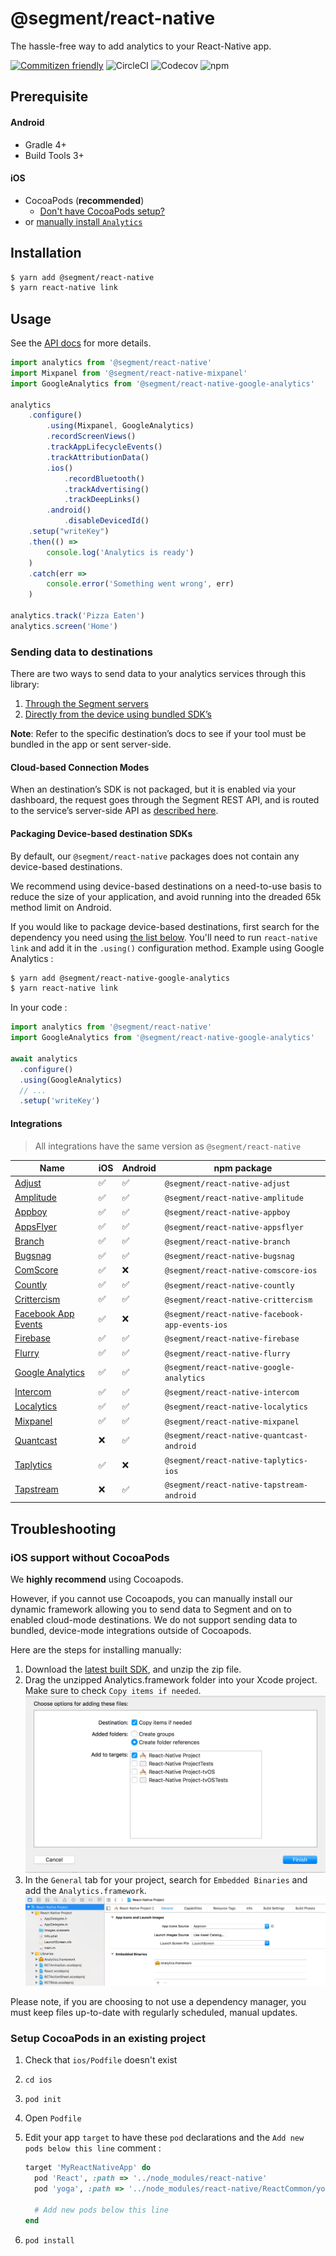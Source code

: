 # @segment/react-native

The hassle-free way to add analytics to your React-Native app.

[![Commitizen friendly](https://img.shields.io/badge/commitizen-friendly-brightgreen.svg)](http://commitizen.github.io/cz-cli/) ![CircleCI](https://img.shields.io/circleci/project/github/segment/analytics-react-native.svg) ![Codecov](https://img.shields.io/codecov/c/github/segment/analytics-react-native.svg) ![npm](https://img.shields.io/npm/v/@segment/react-native.svg)

## Prerequisite

#### Android

- Gradle 4+
- Build Tools 3+

#### iOS

- CocoaPods (**recommended**)
  - [Don't have CocoaPods setup?](#setup-cocoapods-in-an-existing-project)
- or [manually install `Analytics`](#ios-support-without-cocoapods)

## Installation

```bash
$ yarn add @segment/react-native
$ yarn react-native link
```

## Usage

See the [API docs](packages/core/docs/classes/analytics.client.md) for more details.

<!-- prettier-ignore -->
```js
import analytics from '@segment/react-native'
import Mixpanel from '@segment/react-native-mixpanel'
import GoogleAnalytics from '@segment/react-native-google-analytics'

analytics
    .configure()
        .using(Mixpanel, GoogleAnalytics)
        .recordScreenViews()
        .trackAppLifecycleEvents()
        .trackAttributionData()
        .ios()
            .recordBluetooth()
            .trackAdvertising()
            .trackDeepLinks()
        .android()
            .disableDevicedId()
    .setup("writeKey")
    .then(() =>
        console.log('Analytics is ready')
    )
    .catch(err =>
        console.error('Something went wrong', err)
    )

analytics.track('Pizza Eaten')
analytics.screen('Home')
```

### Sending data to destinations

<!-- Based on https://segment.com/docs/sources/mobile/android/#sending-data-to-destinations -->

There are two ways to send data to your analytics services through this library:

1.  [Through the Segment servers](#cloud-based-connection-modes)
2.  [Directly from the device using bundled SDK’s](#packaging-device-based-destination-sdks)

**Note**: Refer to the specific destination’s docs to see if your tool must be bundled in the app or sent server-side.

#### Cloud-based Connection Modes

When an destination’s SDK is not packaged, but it is enabled via your dashboard, the request goes through the Segment REST API, and is routed to the service’s server-side API as [described here](https://segment.com/docs/integrations/#connection-modes).

#### Packaging Device-based destination SDKs

By default, our `@segment/react-native` packages does not contain any device-based destinations.

We recommend using device-based destinations on a need-to-use basis to reduce the size of your application, and avoid running into the dreaded 65k method limit on Android.

If you would like to package device-based destinations, first search for the dependency you need using [the list below](#integrations).
You'll need to run `react-native link` and add it in the `.using()` configuration method. Example using Google Analytics :

```bash
$ yarn add @segment/react-native-google-analytics
$ yarn react-native link
```

In your code :

```js
import analytics from '@segment/react-native'
import GoogleAnalytics from '@segment/react-native-google-analytics'

await analytics
  .configure()
  .using(GoogleAnalytics)
  // ...
  .setup('writeKey')
```

#### Integrations

> All integrations have the same version as `@segment/react-native`

<!-- AUTOGEN:INTEGRATIONS:BEGIN -->

| Name                                                                                               | iOS                | Android            | npm package                                     |
| -------------------------------------------------------------------------------------------------- | ------------------ | ------------------ | ----------------------------------------------- |
| [Adjust](https://www.npmjs.com/package/@segment/react-native-adjust)                               | :white_check_mark: | :white_check_mark: | `@segment/react-native-adjust`                  |
| [Amplitude](https://www.npmjs.com/package/@segment/react-native-amplitude)                         | :white_check_mark: | :white_check_mark: | `@segment/react-native-amplitude`               |
| [Appboy](https://www.npmjs.com/package/@segment/react-native-appboy)                               | :white_check_mark: | :white_check_mark: | `@segment/react-native-appboy`                  |
| [AppsFlyer](https://www.npmjs.com/package/@segment/react-native-appsflyer)                         | :white_check_mark: | :white_check_mark: | `@segment/react-native-appsflyer`               |
| [Branch](https://www.npmjs.com/package/@segment/react-native-branch)                               | :white_check_mark: | :white_check_mark: | `@segment/react-native-branch`                  |
| [Bugsnag](https://www.npmjs.com/package/@segment/react-native-bugsnag)                             | :white_check_mark: | :white_check_mark: | `@segment/react-native-bugsnag`                 |
| [ComScore](https://www.npmjs.com/package/@segment/react-native-comscore-ios)                       | :white_check_mark: | :x:                | `@segment/react-native-comscore-ios`            |
| [Countly](https://www.npmjs.com/package/@segment/react-native-countly)                             | :white_check_mark: | :white_check_mark: | `@segment/react-native-countly`                 |
| [Crittercism](https://www.npmjs.com/package/@segment/react-native-crittercism)                     | :white_check_mark: | :white_check_mark: | `@segment/react-native-crittercism`             |
| [Facebook App Events](https://www.npmjs.com/package/@segment/react-native-facebook-app-events-ios) | :white_check_mark: | :x:                | `@segment/react-native-facebook-app-events-ios` |
| [Firebase](https://www.npmjs.com/package/@segment/react-native-firebase)                           | :white_check_mark: | :white_check_mark: | `@segment/react-native-firebase`                |
| [Flurry](https://www.npmjs.com/package/@segment/react-native-flurry)                               | :white_check_mark: | :white_check_mark: | `@segment/react-native-flurry`                  |
| [Google Analytics](https://www.npmjs.com/package/@segment/react-native-google-analytics)           | :white_check_mark: | :white_check_mark: | `@segment/react-native-google-analytics`        |
| [Intercom](https://www.npmjs.com/package/@segment/react-native-intercom)                           | :white_check_mark: | :white_check_mark: | `@segment/react-native-intercom`                |
| [Localytics](https://www.npmjs.com/package/@segment/react-native-localytics)                       | :white_check_mark: | :white_check_mark: | `@segment/react-native-localytics`              |
| [Mixpanel](https://www.npmjs.com/package/@segment/react-native-mixpanel)                           | :white_check_mark: | :white_check_mark: | `@segment/react-native-mixpanel`                |
| [Quantcast](https://www.npmjs.com/package/@segment/react-native-quantcast-android)                 | :x:                | :white_check_mark: | `@segment/react-native-quantcast-android`       |
| [Taplytics](https://www.npmjs.com/package/@segment/react-native-taplytics-ios)                     | :white_check_mark: | :x:                | `@segment/react-native-taplytics-ios`           |
| [Tapstream](https://www.npmjs.com/package/@segment/react-native-tapstream-android)                 | :x:                | :white_check_mark: | `@segment/react-native-tapstream-android`       |

<!-- AUTOGEN:INTEGRATIONS:END -->

## Troubleshooting

### iOS support without CocoaPods

<!-- Based on https://segment.com/docs/sources/mobile/ios/#dynamic-framework-for-manual-installation -->

We **highly recommend** using Cocoapods.

However, if you cannot use Cocoapods, you can manually install our dynamic framework allowing you to send data to Segment and on to enabled cloud-mode destinations. We do not support sending data to bundled, device-mode integrations outside of Cocoapods.

Here are the steps for installing manually:

1.  Download the [latest built SDK](https://github.com/segmentio/analytics-ios/releases), and unzip the zip file.
2.  Drag the unzipped Analytics.framework folder into your Xcode project.
    Make sure to check `Copy items if needed`.
    ![Add Analytics.framework](docs/ios/add-analytics-framework.png)
3.  In the `General` tab for your project, search for `Embedded Binaries` and add the `Analytics.framework`.
    ![Embed Analytics.framework](docs/ios/embed-analytics-framework.png)

Please note, if you are choosing to not use a dependency manager, you must keep files up-to-date with regularly scheduled, manual updates.

### Setup CocoaPods in an existing project

1.  Check that `ios/Podfile` doesn't exist
2.  `cd ios`
3.  `pod init`
4.  Open `Podfile`
5.  Edit your app `target` to have these `pod` declarations and the `Add new pods below this line` comment :

    ```ruby
    target 'MyReactNativeApp' do
      pod 'React', :path => '../node_modules/react-native'
      pod 'yoga', :path => '../node_modules/react-native/ReactCommon/yoga'

      # Add new pods below this line
    end
    ```

6.  `pod install`
